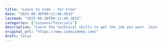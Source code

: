 ```yaml
---
title: "Learn to Code - for Free"
date: "2025-09-30T00:11:40.363Z"
lastmod: "2025-09-30T00:11:40.363Z"
categories: ["Lessons/Tutorials"]
description: "Learn the technical skills to get the job you want. Join over 50 million people choosing Codecademy to start a new career (or advance in their current one)."
original_url: "https://www.codecademy.com/"
draft: false
---
```

